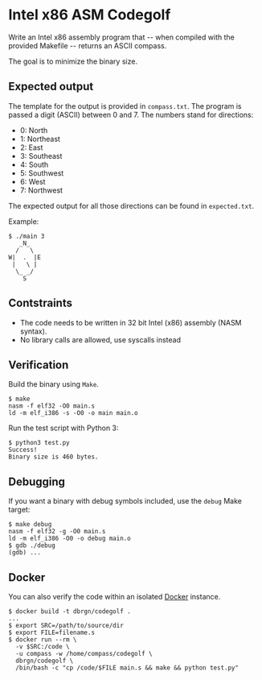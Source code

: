 # Intel x86 ASM Codegolf

Write an Intel x86 assembly program that -- when compiled with the
provided Makefile -- returns an ASCII compass.

The goal is to minimize the binary size.

## Expected output

The template for the output is provided in `compass.txt`. The program is passed
a digit (ASCII) between 0 and 7. The numbers stand for directions:

- 0: North
- 1: Northeast
- 2: East
- 3: Southeast
- 4: South
- 5: Southwest
- 6: West
- 7: Northwest

The expected output for all those directions can be found in `expected.txt`.

Example:

    $ ./main 3
       _N_
      /   \
    W|  .  |E
     |   \ |
      \_ _/
        S

## Contstraints

- The code needs to be written in 32 bit Intel (x86) assembly (NASM syntax).
- No library calls are allowed, use syscalls instead

## Verification

Build the binary using `Make`.

    $ make
    nasm -f elf32 -O0 main.s
    ld -m elf_i386 -s -O0 -o main main.o

Run the test script with Python 3:

    $ python3 test.py
    Success!
    Binary size is 460 bytes.

## Debugging

If you want a binary with debug symbols included, use the `debug` Make target:

    $ make debug
    nasm -f elf32 -g -O0 main.s
    ld -m elf_i386 -O0 -o debug main.o
    $ gdb ./debug
    (gdb) ...

## Docker

You can also verify the code within an isolated
[Docker](http://www.docker.com/) instance.

    $ docker build -t dbrgn/codegolf .
    ...
    $ export SRC=/path/to/source/dir
    $ export FILE=filename.s
    $ docker run --rm \
      -v $SRC:/code \
      -u compass -w /home/compass/codegolf \
      dbrgn/codegolf \
      /bin/bash -c "cp /code/$FILE main.s && make && python test.py"
